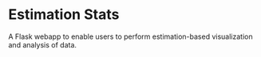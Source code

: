 # Estimation Stats
A Flask webapp to enable users to perform estimation-based visualization and analysis of data.
